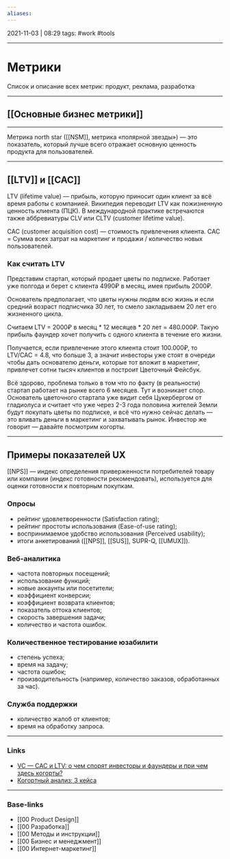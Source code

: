 ```yaml
---
aliases:
---
```

2021-11-03 | 08:29
tags: #work #tools 
___

# Метрики
Список и описание всех метрик: продукт, реклама, разработка

---

## [[Основные бизнес метрики]]

---

Метрика north star ([[NSM]], метрика «полярной звезды») — это показатель, который лучше всего отражает основную ценность продукта для пользователей.

---
## [[LTV]] и [[CAC]]

LTV (lifetime value) — прибыль, которую приносит один клиент за всё время работы с компанией. Википедия переводит LTV как пожизненную ценность клиента (ПЦК). В международной практике встречаются также аббревиатуры CLV или CLTV (customer lifetime value).

CAC (customer acquisition cost) — стоимость привлечения клиента. 
CAC = Сумма всех затрат на маркетинг и продажи / количество новых пользователей.

### Как считать LTV
Представим стартап, который продает цветы по подписке. Работает уже полгода и берет с клиента 4990₽ в месяц, имея прибыль 2000₽.

Основатель предполагает, что цветы нужны людям всю жизнь и если средний возраст подписчика 30 лет, то смело закладываем 20 лет его жизненного цикла.

Считаем LTV = 2000₽ в месяц \* 12 месяцев \* 20 лет = 480.000₽. Такую прибыль фаундер хочет получить с одного клиента в течение его жизни.

Получается, если привлечение этого клиента стоит 100.000₽, то LTV/CAC = 4.8, что больше 3, а значит инвесторы уже стоят в очереди чтобы дать основателю деньги, которые тот вложит в маркетинг, привлечет сотни тысяч клиентов и построит Цветочный Фейсбук.

Всё здорово, проблема только в том что по факту (в реальности) стартап работает на рынке всего 6 месяцев. Тут и возникает спор. Основатель цветочного стартапа уже видит себя Цукербергом от гладиолуса и считает что уже через 2-3 года половина жителей Земли будут покупать цветы по подписке, и всё что нужно сейчас делать — это вливать деньги в маркетинг и захватывать рынок. Инвестор же говорит — давайте посмотрим когорты.

---

## Примеры показателей UX

[[NPS]] — индекс определения приверженности потребителей товару или компании (индекс готовности рекомендовать), используется для оценки готовности к повторным покупкам.

### Опросы
-   рейтинг удовлетворенности (Satisfaction rating);
-   рейтинг простоты использования (Ease-of-use rating);
-   воспринимаемое удобство использования (Perceived usability);
-   итоги анкетирований ([[NPS]], [[SUS]], SUPR-Q, [[UMUX]]).

### Веб-аналитика
-   частота повторных посещений;
-   использование функций;
-   новые аккаунты или посетители;
-   коэффициент конверсии;
-   коэффициент возврата клиентов;
-   показатель оттока клиентов;
-   скорость завершения задачи;
-   количество и частота ошибок.

### Количественное тестирование юзабилити
-   степень успеха;
-   время на задачу;
-   частота ошибок;
-   производительность (например, количество заказов, обработанных за час).

### Служба поддержки
-   количество жалоб от клиентов;
-   время на обработку запроса.


___
### Links
- [VC — CAC и LTV: о чем спорят инвесторы и фаундеры и при чем здесь когорты?](https://vc.ru/finance/184487-cac-i-ltv-o-chem-sporyat-investory-i-faundery-i-pri-chem-zdes-kogorty)
- [Когортный анализ: 3 кейса](https://habr.com/ru/company/io/blog/262025/)

___
### Base-links
- [[00 Product Design]]
- [[00 Разработка]]
- [[00 Методы и инструкции]]
- [[00 Бизнес и менеджмент]]
- [[00 Интернет-маркетинг]]


